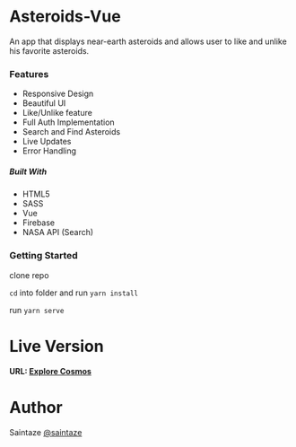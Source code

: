 # Asteroids-Vue
An app that displays near-earth asteroids and allows user to like and unlike his favorite asteroids.  

### Features
+ Responsive Design
+ Beautiful UI
+ Like/Unlike feature
+ Full Auth Implementation
+ Search and Find Asteroids
+ Live Updates
+ Error Handling

##### Built With
+ HTML5
+ SASS
+ Vue
+ Firebase
+ NASA API (Search)

### Getting Started
clone repo

`cd` into folder and run `yarn install`

run `yarn serve`

# Live Version
#### URL: [Explore Cosmos](https://asteroid-vue.ayezahmed.vercel.app)

# Author
Saintaze [@saintaze](https://github.com/saintaze/)

